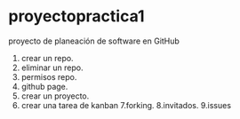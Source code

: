 # proyectopractica1
proyecto de planeación de software en GitHub

1. crear un repo.
2. eliminar un repo.
3. permisos repo.
4. github page.
5. crear un proyecto.
6. crear una tarea de kanban
7.forking.
8.invitados.
9.issues
